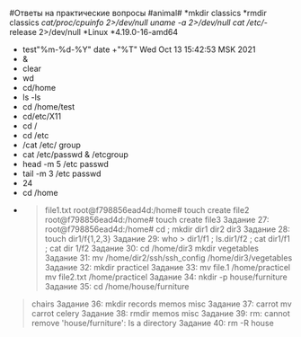  #Ответы на практические вопросы
#animal#
*mkdir classics
*rmdir classics
*cat/proc/cpuinfo 2>/dev/null
uname -a 2>/dev/null
cat /etc/*-release 2>/dev/null
*Linux
*4.19.0-16-amd64
* test"%m-%d-%Y"
date +"%T"
Wed Oct 13 15:42:53 MSK 2021
* &
* clear
* wd
* cd/home
* ls -ls
* cd /home/test
* cd/etc/X11
* cd /
* cd /etc
* /cat /etc/ group
* cat /etc/passwd & /etcgroup
* head -m 5 /etc passwd
* tail -m 3 /etc passwd
* 24
* cd /home
* >file1.txt
root@f798856ead4d:/home# touch create file2
root@f798856ead4d:/home# touch create file3
Задание 27:
root@f798856ead4d:/home# cd ; mkdir dir1 dir2 dir3
Задание 28:
touch dir1/f{1,2,3}
Задание 29:
who > dir1/f1 ; ls.dir1/f2 ; cat dir1/f1 ; cat dir 1/f2
Задание 30: 
cd /home/dir3
mkdir vegetables
Задание 31:
mv /home/dir2/ssh/ssh_config /home/dir3/vegetables
Задание 32:
mkdir practicel
Задание 33:
mv file.1 /home/practicel
mv file2.txt /home/practicel
Задание 34:
nkdir -p house/furniture
Задание 35:
cd /home/house/furniture
>chairs
Задание 36:
mkdir records memos misc
Задание 37:
>carrot
mv carrot celery
Задание 38:
rmdir memos misc
Задание 39:
rm: cannot remove 'house/furniture': Is a directory
Задание 40:
rm -R house
  
  
  

